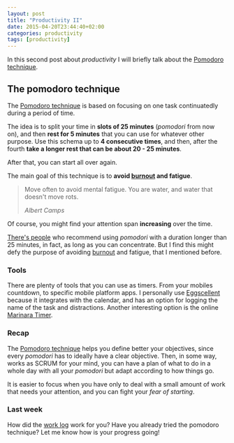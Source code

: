 ```yaml
---
layout: post
title: "Productivity II"
date: 2015-04-20T23:44:40+02:00
categories: productivity
tags: [productivity]
---
```


In this second post about _productivity_ I will briefly talk about the [Pomodoro technique][pomodoro].

## The pomodoro technique

The [Pomodoro technique][pomodoro] is based on focusing on one task continuatedly during a period of time.

The idea is to split your time in **slots of 25 minutes** (_pomodori_ from now on), and then **rest for 5 minutes** that you can use for whatever other purpose. Use this schema up to **4 consecutive times**, and then, after the fourth **take a longer rest that can be about 20 - 25 minutes**.

After that, you can start all over again.

The main goal of this technique is to **avoid [burnout][burnout] and fatigue**.

<blockquote><p>Move often to avoid mental fatigue. You are water, and water that doesn't move rots.</p><footer><cite>Albert Camps</cite></footer></blockquote>

Of course, you might find your attention span **increasing** over the time.

[There's people][teknopaul] who recommend using _pomodori_ with a duration longer than 25 minutes, in fact,  as long as you can concentrate. But I find this might defy the purpose of avoiding [burnout][burnout] and fatigue, that I mentioned before.

### Tools

There are plenty of tools that you can use as timers. From your mobiles countdown, to specific mobile platform apps. I personally use [Eggscellent](http://www.eggscellentapp.com/) because it integrates with the calendar, and has an option for logging the name of the task and distractions. Another interesting option is the online [Marinara Timer][marinara].

### Recap

The [Pomodoro technique][pomodoro] helps you define better your objectives, since every _pomodori_  has to ideally have a clear objective. Then, in some way, works as SCRUM for your mind, you can have a plan of what to do in a whole day with all your _pomodori_ but adapt according to how things go.

It is easier to focus when you have only to deal with a small amount of work that needs your attention, and you can fight your _fear of starting_.

### Last week

How did the [work log][worklog] work for you? Have you already tried the pomodoro technique? Let me know how is your progress going!

[teknopaul]: http://teknorants.blogspot.com.es/2014/07/the-pomodoro-technique-is-for-post-www.html
[pomodoro]: http://pomodorotechnique.com/
[worklog]: http://www.albertcamps.io/productivity/2015/04/13/productivity-i.html
[marinara]: http://www.marinaratimer.com/
[burnout]: http://www.helpguide.org/articles/stress/preventing-burnout.htm
